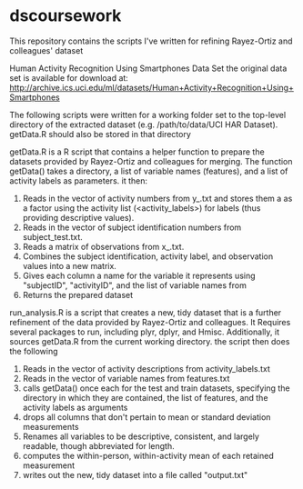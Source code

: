 # dscoursework

This repository contains the scripts I've written for refining Rayez-Ortiz and colleagues' dataset

Human Activity Recognition Using Smartphones Data Set
the original data set is available for download at: http://archive.ics.uci.edu/ml/datasets/Human+Activity+Recognition+Using+Smartphones

The following scripts were written for a working folder set to the top-level directory of the extracted dataset (e.g. /path/to/data/UCI HAR Dataset). getData.R should also be stored in that directory

getData.R is a R script that contains a helper function to prepare the datasets provided by Rayez-Ortiz and colleagues for merging. The function getData() takes a directory, a list of variable names (features), and a list of activity labels as parameters. it then:

1. Reads in the vector of activity numbers from y_<directory>.txt and stores them a as a factor using the activity list (<activity_labels>) for labels (thus providing descriptive values).
2. Reads in the vector of subject identification numbers from subject_test.txt.
3. Reads a matrix of observations from x_<directory>.txt.
4. Combines the subject identification, activity label, and observation values into a new matrix.
5. Gives each column a name for the variable it represents using "subjectID", "activityID", and the list of variable names from <features>
6. Returns the prepared dataset 

run_analysis.R is a script that creates a new, tidy dataset that is a further refinement of the data provided by Rayez-Ortiz and colleagues. It Requires several packages to run, including plyr, dplyr, and Hmisc. Additionally, it sources getData.R from the current working directory. the script then does the following
1. Reads in the vector of activity descriptions from activity_labels.txt
2. Reads in the vector of variable names from features.txt
3. calls getData() once each for the test and train datasets, specifying the directory in which they are contained, the list of features, and the activity labels as arguments
4. drops all columns that don't pertain to mean or standard deviation measurements
5. Renames all variables to be descriptive, consistent, and largely readable, though abbreviated for length.
6. computes the within-person, within-activity mean of each retained measurement
7. writes out the new, tidy dataset into a file called "output.txt"
